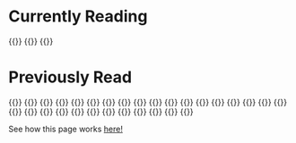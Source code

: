 # Currently Reading

{{<booktile
        title="How to Keep House While Drowning: A Gentle Approach to Cleaning and Organizing"
        link="https://www.goodreads.com/book/show/60139504-how-to-keep-house-while-drowning"
        author="Davis, K.C."
        author_link="https://www.goodreads.com/author/show/21551152.K_C_Davis"
        img_src="https://i.gr-assets.com/images/S/compressed.photo.goodreads.com/books/1642363232l/60139504._SX50_.jpg"
        >}}
{{<booktile
        title="A Court of Thorns and Roses (A Court of Thorns and Roses, #1)"
        link="https://www.goodreads.com/book/show/50659467-a-court-of-thorns-and-roses"
        author="Maas, Sarah J."
        author_link="https://www.goodreads.com/author/show/3433047.Sarah_J_Maas"
        img_src="https://i.gr-assets.com/images/S/compressed.photo.goodreads.com/books/1620324329l/50659467._SY75_.jpg"
        >}}
{{<booktile
        title="The Age of Surveillance Capitalism: The Fight for a Human Future at the New Frontier of Power"
        link="https://www.goodreads.com/book/show/26195941-the-age-of-surveillance-capitalism"
        author="Zuboff, Shoshana"
        author_link="https://www.goodreads.com/author/show/710768.Shoshana_Zuboff"
        img_src="https://i.gr-assets.com/images/S/compressed.photo.goodreads.com/books/1521733914l/26195941._SY75_.jpg"
        >}}

# Previously Read
{{<oldbooktile
        title="Local Woman Missing"
        link="https://www.goodreads.com/book/show/54737068-local-woman-missing"
        author="Kubica, Mary"
        author_link="https://www.goodreads.com/author/show/7392948.Mary_Kubica"
        img_src="https://i.gr-assets.com/images/S/compressed.photo.goodreads.com/books/1605828061l/54737068._SY75_.jpg"
        rating="4"
        review_link="https://www.goodreads.com/review/list/140347998-becca-lynch?shelf=read"
        >}}
{{<oldbooktile
        title="Profiles in Ignorance: How America's Politicians Got Dumb and Dumber"
        link="https://www.goodreads.com/book/show/60321052-profiles-in-ignorance"
        author="Borowitz, Andy"
        author_link="https://www.goodreads.com/author/show/228695.Andy_Borowitz"
        img_src="https://i.gr-assets.com/images/S/compressed.photo.goodreads.com/books/1660755363l/60321052._SY75_.jpg"
        rating="5"
        review_link="https://www.goodreads.com/review/list/140347998-becca-lynch?shelf=read"
        >}}
{{<oldbooktile
        title="All Good People Here"
        link="https://www.goodreads.com/book/show/60142750-all-good-people-here"
        author="Flowers, Ashley"
        author_link="https://www.goodreads.com/author/show/19830282.Ashley_Flowers"
        img_src="https://i.gr-assets.com/images/S/compressed.photo.goodreads.com/books/1642984407l/60142750._SY75_.jpg"
        rating="3"
        review_link="https://www.goodreads.com/review/list/140347998-becca-lynch?shelf=read"
        >}}
{{<oldbooktile
        title="I'm Glad My Mom Died"
        link="https://www.goodreads.com/book/show/59364173-i-m-glad-my-mom-died"
        author="McCurdy, Jennette"
        author_link="https://www.goodreads.com/author/show/15457334.Jennette_McCurdy"
        img_src="https://i.gr-assets.com/images/S/compressed.photo.goodreads.com/books/1649286799l/59364173._SY75_.jpg"
        rating="5"
        review_link="https://www.goodreads.com/review/list/140347998-becca-lynch?shelf=read"
        >}}
{{<oldbooktile
        title="Book Lovers"
        link="https://www.goodreads.com/book/show/58690308-book-lovers"
        author="Henry, Emily"
        author_link="https://www.goodreads.com/author/show/13905555.Emily_Henry"
        img_src="https://i.gr-assets.com/images/S/compressed.photo.goodreads.com/books/1638867089l/58690308._SY75_.jpg"
        rating="5"
        review_link="https://www.goodreads.com/review/list/140347998-becca-lynch?shelf=read"
        >}}
{{<oldbooktile
        title="Atlas of the Heart: Mapping Meaningful Connection and the Language of Human Experience"
        link="https://www.goodreads.com/book/show/58330567-atlas-of-the-heart"
        author="Brown, Brené"
        author_link="https://www.goodreads.com/author/show/162578.Bren_Brown"
        img_src="https://i.gr-assets.com/images/S/compressed.photo.goodreads.com/books/1630947399l/58330567._SX50_.jpg"
        rating="3"
        review_link="https://www.goodreads.com/review/list/140347998-becca-lynch?shelf=read"
        >}}
{{<oldbooktile
        title="Where the Crawdads Sing"
        link="https://www.goodreads.com/book/show/36809135-where-the-crawdads-sing"
        author="Owens, Delia"
        author_link="https://www.goodreads.com/author/show/7043934.Delia_Owens"
        img_src="https://i.gr-assets.com/images/S/compressed.photo.goodreads.com/books/1582135294l/36809135._SY75_.jpg"
        rating="4"
        review_link="https://www.goodreads.com/review/list/140347998-becca-lynch?shelf=read"
        >}}
{{<oldbooktile
        title="The Last House Guest"
        link="https://www.goodreads.com/book/show/42190273-the-last-house-guest"
        author="Miranda, Megan"
        author_link="https://www.goodreads.com/author/show/4417749.Megan_Miranda"
        img_src="https://i.gr-assets.com/images/S/compressed.photo.goodreads.com/books/1545518199l/42190273._SY75_.jpg"
        rating="3"
        review_link="https://www.goodreads.com/review/list/140347998-becca-lynch?shelf=read"
        >}}
{{<oldbooktile
        title="The Turn of the Key"
        link="https://www.goodreads.com/book/show/42080142-the-turn-of-the-key"
        author="Ware, Ruth"
        author_link="https://www.goodreads.com/author/show/9013543.Ruth_Ware"
        img_src="https://i.gr-assets.com/images/S/compressed.photo.goodreads.com/books/1548204800l/42080142._SY75_.jpg"
        rating="3"
        review_link="https://www.goodreads.com/review/list/140347998-becca-lynch?shelf=read"
        >}}
{{<oldbooktile
        title="Watching You"
        link="https://www.goodreads.com/book/show/38355282-watching-you"
        author="Jewell, Lisa"
        author_link="https://www.goodreads.com/author/show/93504.Lisa_Jewell"
        img_src="https://i.gr-assets.com/images/S/compressed.photo.goodreads.com/books/1545496322l/38355282._SY75_.jpg"
        rating="3"
        review_link="https://www.goodreads.com/review/list/140347998-becca-lynch?shelf=read"
        >}}
{{<oldbooktile
        title="The Maidens"
        link="https://www.goodreads.com/book/show/45300567-the-maidens"
        author="Michaelides, Alex"
        author_link="https://www.goodreads.com/author/show/17621440.Alex_Michaelides"
        img_src="https://i.gr-assets.com/images/S/compressed.photo.goodreads.com/books/1608557750l/45300567._SY75_.jpg"
        rating="4"
        review_link="https://www.goodreads.com/review/list/140347998-becca-lynch?shelf=read"
        >}}
{{<oldbooktile
        title="Fake AI"
        link="https://www.goodreads.com/book/show/59824711-fake-ai"
        author="Kaltheuner, Frederike"
        author_link="https://www.goodreads.com/author/show/18580447.Frederike_Kaltheuner"
        img_src="https://i.gr-assets.com/images/S/compressed.photo.goodreads.com/books/1642096317l/59824711._SY75_.jpg"
        rating="4"
        review_link="https://www.goodreads.com/review/list/140347998-becca-lynch?shelf=read"
        >}}
{{<oldbooktile
        title="The Silent Patient"
        link="https://www.goodreads.com/book/show/40097951-the-silent-patient"
        author="Michaelides, Alex"
        author_link="https://www.goodreads.com/author/show/17621440.Alex_Michaelides"
        img_src="https://i.gr-assets.com/images/S/compressed.photo.goodreads.com/books/1668782119l/40097951._SY75_.jpg"
        rating="5"
        review_link="https://www.goodreads.com/review/list/140347998-becca-lynch?shelf=read"
        >}}
{{<oldbooktile
        title="Anxious People"
        link="https://www.goodreads.com/book/show/53799686-anxious-people"
        author="Backman, Fredrik"
        author_link="https://www.goodreads.com/author/show/6485178.Fredrik_Backman"
        img_src="https://i.gr-assets.com/images/S/compressed.photo.goodreads.com/books/1594234890l/53799686._SX50_.jpg"
        rating="5"
        review_link="https://www.goodreads.com/review/list/140347998-becca-lynch?shelf=read"
        >}}
{{<oldbooktile
        title="The Diet Myth: The Real Science Behind What We Eat"
        link="https://www.goodreads.com/book/show/25525225-the-diet-myth"
        author="Spector, Tim"
        author_link="https://www.goodreads.com/author/show/1132349.Tim_Spector"
        img_src="https://i.gr-assets.com/images/S/compressed.photo.goodreads.com/books/1441957430l/25525225._SY75_.jpg"
        rating="4"
        review_link="https://www.goodreads.com/review/list/140347998-becca-lynch?shelf=read"
        >}}
{{<oldbooktile
        title="Solutions and Other Problems"
        link="https://www.goodreads.com/book/show/51323365-solutions-and-other-problems"
        author="Brosh, Allie"
        author_link="https://www.goodreads.com/author/show/6984726.Allie_Brosh"
        img_src="https://i.gr-assets.com/images/S/compressed.photo.goodreads.com/books/1593942262l/51323365._SY75_.jpg"
        rating="5"
        review_link="https://www.goodreads.com/review/list/140347998-becca-lynch?shelf=read"
        >}}
{{<oldbooktile
        title="The Art of Rest: How to Find Respite in the Modern Age"
        link="https://www.goodreads.com/book/show/51115322-the-art-of-rest"
        author="Hammond, Claudia"
        author_link="https://www.goodreads.com/author/show/784162.Claudia_Hammond"
        img_src="https://i.gr-assets.com/images/S/compressed.photo.goodreads.com/books/1562012243l/51115322._SX50_SY75_.jpg"
        rating="5"
        review_link="https://www.goodreads.com/review/list/140347998-becca-lynch?shelf=read"
        >}}
{{<oldbooktile
        title="The Maid"
        link="https://www.goodreads.com/book/show/55196813-the-maid"
        author="Prose, Nita"
        author_link="https://www.goodreads.com/author/show/20650250.Nita_Prose"
        img_src="https://i.gr-assets.com/images/S/compressed.photo.goodreads.com/books/1643228739l/55196813._SY75_.jpg"
        rating="3"
        review_link="https://www.goodreads.com/review/list/140347998-becca-lynch?shelf=read"
        >}}
{{<oldbooktile
        title="Automating Inequality: How High-Tech Tools Profile, Police, and Punish the Poor"
        link="https://www.goodreads.com/book/show/34964830-automating-inequality"
        author="Eubanks, Virginia"
        author_link="https://www.goodreads.com/author/show/4673601.Virginia_Eubanks"
        img_src="https://i.gr-assets.com/images/S/compressed.photo.goodreads.com/books/1499698329l/34964830._SX50_.jpg"
        rating="5"
        review_link="https://www.goodreads.com/review/list/140347998-becca-lynch?shelf=read"
        >}}
{{<oldbooktile
        title="Several People Are Typing"
        link="https://www.goodreads.com/book/show/54468020-several-people-are-typing"
        author="Kasulke, Calvin"
        author_link="https://www.goodreads.com/author/show/20494129.Calvin_Kasulke"
        img_src="https://i.gr-assets.com/images/S/compressed.photo.goodreads.com/books/1627964160l/54468020._SY75_.jpg"
        rating="3"
        review_link="https://www.goodreads.com/review/list/140347998-becca-lynch?shelf=read"
        >}}
{{<oldbooktile
        title="Beautiful Country"
        link="https://www.goodreads.com/book/show/56461570-beautiful-country"
        author="Wang, Qian Julie"
        author_link="https://www.goodreads.com/author/show/20427550.Qian_Julie_Wang"
        img_src="https://i.gr-assets.com/images/S/compressed.photo.goodreads.com/books/1614681640l/56461570._SY75_.jpg"
        rating="5"
        review_link="https://www.goodreads.com/review/list/140347998-becca-lynch?shelf=read"
        >}}
{{<oldbooktile
        title="Four Thousand Weeks: Time Management for Mortals"
        link="https://www.goodreads.com/book/show/54785515-four-thousand-weeks"
        author="Burkeman, Oliver"
        author_link="https://www.goodreads.com/author/show/4384050.Oliver_Burkeman"
        img_src="https://i.gr-assets.com/images/S/compressed.photo.goodreads.com/books/1627425434l/54785515._SY75_.jpg"
        rating="5"
        review_link="https://www.goodreads.com/review/list/140347998-becca-lynch?shelf=read"
        >}}
{{<oldbooktile
        title="Burnout: The Secret to Unlocking the Stress Cycle"
        link="https://www.goodreads.com/book/show/42397849-burnout"
        author="Nagoski, Emily"
        author_link="https://www.goodreads.com/author/show/3517051.Emily_Nagoski"
        img_src="https://i.gr-assets.com/images/S/compressed.photo.goodreads.com/books/1551216612l/42397849._SY75_.jpg"
        rating="2"
        review_link="https://www.goodreads.com/review/list/140347998-becca-lynch?shelf=read"
        >}}
{{<oldbooktile
        title="God, Human, Animal, Machine: Technology, Metaphor, and the Search for Meaning"
        link="https://www.goodreads.com/book/show/56097578-god-human-animal-machine"
        author="O'Gieblyn, Meghan"
        author_link="https://www.goodreads.com/author/show/17979517.Meghan_O_Gieblyn"
        img_src="https://i.gr-assets.com/images/S/compressed.photo.goodreads.com/books/1611107182l/56097578._SY75_.jpg"
        rating="3"
        review_link="https://www.goodreads.com/review/list/140347998-becca-lynch?shelf=read"
        >}}
{{<oldbooktile
        title="In a Dark, Dark Wood"
        link="https://www.goodreads.com/book/show/27834600-in-a-dark-dark-wood"
        author="Ware, Ruth"
        author_link="https://www.goodreads.com/author/show/9013543.Ruth_Ware"
        img_src="https://i.gr-assets.com/images/S/compressed.photo.goodreads.com/books/1523543089l/27834600._SY75_.jpg"
        rating="4"
        review_link="https://www.goodreads.com/review/list/140347998-becca-lynch?shelf=read"
        >}}
{{<oldbooktile
        title="The Woman in Cabin 10"
        link="https://www.goodreads.com/book/show/28187230-the-woman-in-cabin-10"
        author="Ware, Ruth"
        author_link="https://www.goodreads.com/author/show/9013543.Ruth_Ware"
        img_src="https://i.gr-assets.com/images/S/compressed.photo.goodreads.com/books/1465878007l/28187230._SY75_.jpg"
        rating="4"
        review_link="https://www.goodreads.com/review/list/140347998-becca-lynch?shelf=read"
        >}}
{{<oldbooktile
        title="The Only Woman in the Room"
        link="https://www.goodreads.com/book/show/39971465-the-only-woman-in-the-room"
        author="Benedict, Marie"
        author_link="https://www.goodreads.com/author/show/14815127.Marie_Benedict"
        img_src="https://i.gr-assets.com/images/S/compressed.photo.goodreads.com/books/1529420612l/39971465._SY75_.jpg"
        rating="4"
        review_link="https://www.goodreads.com/review/list/140347998-becca-lynch?shelf=read"
        >}}
{{<oldbooktile
        title="People We Meet on Vacation"
        link="https://www.goodreads.com/book/show/54985743-people-we-meet-on-vacation"
        author="Henry, Emily"
        author_link="https://www.goodreads.com/author/show/13905555.Emily_Henry"
        img_src="https://i.gr-assets.com/images/S/compressed.photo.goodreads.com/books/1618913179l/54985743._SX50_.jpg"
        rating="5"
        review_link="https://www.goodreads.com/review/list/140347998-becca-lynch?shelf=read"
        >}}
{{<oldbooktile
        title="Range: Why Generalists Triumph in a Specialized World"
        link="https://www.goodreads.com/book/show/41795733-range"
        author="Epstein, David"
        author_link="https://www.goodreads.com/author/show/7164089.David_Epstein"
        img_src="https://i.gr-assets.com/images/S/compressed.photo.goodreads.com/books/1550048292l/41795733._SY75_.jpg"
        rating="5"
        review_link="https://www.goodreads.com/review/list/140347998-becca-lynch?shelf=read"
        >}}
{{<oldbooktile
        title="Atomic Habits: An Easy & Proven Way to Build Good Habits & Break Bad Ones"
        link="https://www.goodreads.com/book/show/40121378-atomic-habits"
        author="Clear, James"
        author_link="https://www.goodreads.com/author/show/7327369.James_Clear"
        img_src="https://i.gr-assets.com/images/S/compressed.photo.goodreads.com/books/1655988385l/40121378._SY75_.jpg"
        rating="5"
        review_link="https://www.goodreads.com/review/list/140347998-becca-lynch?shelf=read"
        >}}

    



See how this page works [here!](https://github.com/beccalunch/beccalynch/tree/main/scripts/books)
    